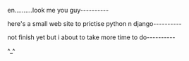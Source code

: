 en..........look me you guy----------

here's a small web site to prictise python n django----------

not finish yet but i about to take more time to do----------




^_^
